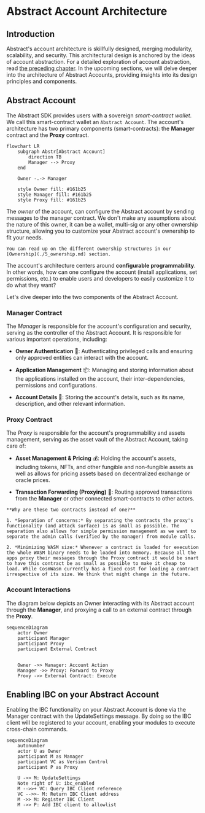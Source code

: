 # Abstract Account Architecture

## Introduction

Abstract's account architecture is skillfully designed, merging modularity, scalability, and security. This
architectural design is anchored by the ideas of account abstraction. For a detailed exploration of account abstraction,
read [the preceding chapter](./2_account_abstraction.md). In the upcoming sections, we will delve deeper into the
architecture of Abstract Accounts, providing insights into its design principles and components.

## Abstract Account

The Abstract SDK provides users with a sovereign *smart-contract wallet*. We call this smart-contract wallet
an `Abstract Account`. The account's architecture has two primary components (smart-contracts): the **Manager** contract
and the **Proxy** contract.

```mermaid
flowchart LR
    subgraph Abstr[Abstract Account]
        direction TB
        Manager --> Proxy
    end

    Owner -.-> Manager

    style Owner fill: #161b25
    style Manager fill: #161b25
    style Proxy fill: #161b25
```

The *owner* of the account, can configure the Abstract account by sending messages to the manager contract. We don't
make any assumptions about the nature of this owner, it can be a wallet, multi-sig or any other ownership structure,
allowing you
to customize your Abstract account's ownership to fit your needs.

```admonish info
You can read up on the different ownership structures in our [Ownership](./5_ownership.md) section.
```

The account's architecture centers around **configurable programmability**. In other words, how can one configure the
account (install applications, set permissions, etc.) to enable users and developers to easily customize it to do what
they want?

Let's dive deeper into the two components of the Abstract Account.

### Manager Contract

The *Manager* is responsible for the account's configuration and security, serving as the controller of the Abstract
Account. It is responsible for various important operations, including:

- **Owner Authentication** 🔐: Authenticating privileged calls and ensuring only approved entities can interact with the
  account.

- **Application Management** 📦: Managing and storing information about the applications installed on the account, their
  inter-dependencies, permissions and configurations.

- **Account Details** 📄: Storing the account's details, such as its name, description, and other relevant information.

### Proxy Contract

The *Proxy* is responsible for the account's programmability and assets management, serving as the asset vault of the
Abstract Account, taking care of:

- **Asset Management & Pricing** 💰: Holding the account's assets, including tokens, NFTs, and other fungible and
  non-fungible assets as well as allows for pricing assets based on decentralized exchange or oracle prices.

- **Transaction Forwarding (Proxying)** 🔀: Routing approved transactions from the **Manager** or other connected
  smart-contracts to other actors.

```admonish question
**Why are these two contracts instead of one?**

1. *Separation of concerns:* By separating the contracts the proxy's functionality (and attack surface) is as small as possible. The separation also allows for simple permission management as we want to separate the admin calls (verified by the manager) from module calls.

2. *Minimizing WASM size:* Whenever a contract is loaded for execution the whole WASM binary needs to be loaded into memory. Because all the apps proxy their messages through the Proxy contract it would be smart to have this contract be as small as possible to make it cheap to load. While CosmWasm currently has a fixed cost for loading a contract irrespective of its size. We think that might change in the future.
```

### Account Interactions

The diagram below depicts an Owner interacting with its Abstract account through the **Manager**, and proxying a call to
an
external contract through the **Proxy**.

```mermaid
sequenceDiagram
    actor Owner
    participant Manager
    participant Proxy
    participant External Contract


    Owner ->> Manager: Account Action
    Manager ->> Proxy: Forward to Proxy
    Proxy ->> External Contract: Execute

```

## Enabling IBC on your Abstract Account

Enabling the IBC functionality on your Abstract Account is done via the Manager contract with the UpdateSettings
message. By doing so the IBC client will be registered to your account, enabling your modules to execute cross-chain commands.

```mermaid
sequenceDiagram
    autonumber
    actor U as Owner
    participant M as Manager
    participant VC as Version Control
    participant P as Proxy

    U ->> M: UpdateSettings
    Note right of U: ibc_enabled
    M -->>+ VC: Query IBC Client reference
    VC -->>- M: Return IBC Client address
    M ->> M: Register IBC Client
    M ->> P: Add IBC client to allowlist

```
